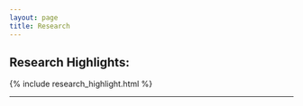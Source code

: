 ```yaml
---
layout: page 
title: Research
---
```



<h2>Research Highlights:</h2>

{% include research_highlight.html %}
<hr>